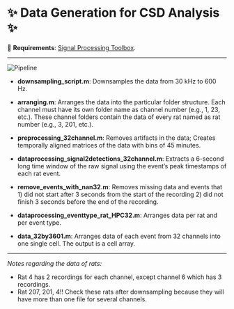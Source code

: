 # :sparkles: Data Generation for CSD Analysis :sparkles:
:pushpin: **Requirements**: [Signal Processing Toolbox](https://www.mathworks.com/products/signal.html).

------------------------------------

![Pipeline](https://github.com/pelinozsezer/CBD/blob/main/Acute/Current-Source-Density-Analysis-(CSD)/data-processing-32-channels/pipeline.png)

- **downsampling_script.m**: Downsamples the data from 30 kHz to 600 Hz.

- **arranging.m**: Arranges the data into the particular folder structure. Each channel must have its own folder name as channel number (e.g., 1, 23, etc.). These channel folders contain the data of every rat named as rat number (e.g., 3, 201, etc.).

- **preprocessing_32channel.m**: Removes artifacts in the data; Creates temporally aligned matrices of the data with bins of 45 minutes.

- **dataprocessing_signal2detections_32channel.m**: Extracts a 6-second long time window of the raw signal using the event’s peak timestamps of each rat event. 

- **remove_events_with_nan32.m**: Removes missing data and events that 1) did not start after 3 seconds from the start of the recording 2) did not finish 3 seconds before the end of the recording.

- **dataprocessing_eventtype_rat_HPC32.m**: Arranges data per rat and per event type.

- **data_32by3601.m**: Arranges data of each event from 32 channels into one single cell. The output is a cell array.

------------------------------------
*Notes regarding the data of rats:* 
- Rat 4 has 2 recordings for each channel, except channel 6 which has 3 recordings.
- Rat 207, 201, 4!! Check these rats after downsampling because they will have more than one file for several channels.
